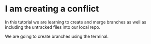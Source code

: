 # I am creating a conflict

In this tutorial we are learning to create and merge branches as well as including the untracked files into
our local repo.

We are going to create branches using the terminal.
